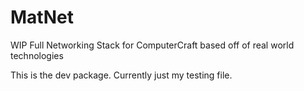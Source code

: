 # MatNet
WIP Full Networking Stack for ComputerCraft based off of real world technologies

This is the dev package.
Currently just my testing file.